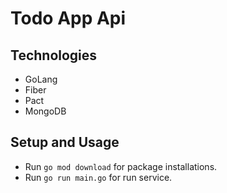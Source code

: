 # Todo App Api 

## Technologies
- GoLang
- Fiber
- Pact
- MongoDB

## Setup and Usage
- Run `go mod download` for package installations.
- Run `go run main.go` for run service.
